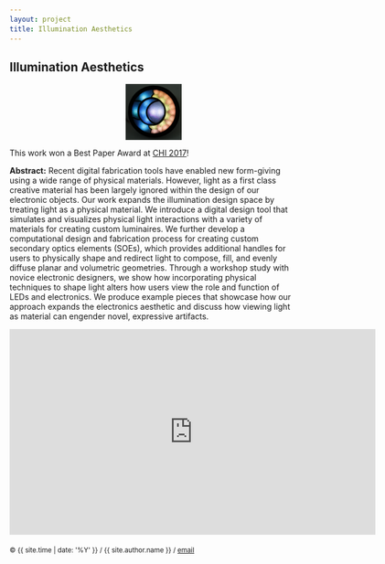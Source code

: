 ```yaml
---
layout: project
title: Illumination Aesthetics
---
```


## Illumination Aesthetics

<style>
img { display: inline; }
img#illumination { width: 7em; }
img.proj { display: block; margin: auto; }
</style>

<img id="illumination" class="proj" src="/src/img/ia-thumbnail.jpg">

This work won a Best Paper Award at [CHI 2017][chi]!

**Abstract:** Recent digital fabrication tools have enabled new form-giving
using a wide range of physical materials. However, light
as a first class creative material has been largely ignored
within the design of our electronic objects. Our work expands
the illumination design space by treating light as a physical
material. We introduce a digital design tool that simulates
and visualizes physical light interactions with a variety of
materials for creating custom luminaires. We further develop
a computational design and fabrication process for creating
custom secondary optics elements (SOEs), which provides
additional handles for users to physically shape and redirect
light to compose, fill, and evenly diffuse planar and volumetric
geometries. Through a workshop study with novice electronic
designers, we show how incorporating physical techniques
to shape light alters how users view the role and function
of LEDs and electronics. We produce example pieces that
showcase how our approach expands the electronics aesthetic
and discuss how viewing light as material can engender novel,
expressive artifacts.


<center>
<iframe width="640" height="360" src="https://www.youtube.com/embed/tcaZyJqJElw" frameborder="0" allowfullscreen></iframe>
</center>




<small> &copy; {{ site.time | date: '%Y' }} / {{ site.author.name }} / [email][mail]</small>

[mail]:mailto:molecule@berkeley.edu
[chi]:https://dl.acm.org/citation.cfm?id=3025466
